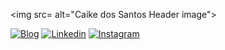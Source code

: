 <img src= alt="Caike dos Santos Header image">

[![Blog](https://img.shields.io/badge/Vercel-000000?style=for-the-badge&logo=vercel&logoColor=white)](https://caikesantos.vercel.app/)
[![Linkedin](https://img.shields.io/badge/LinkedIn-0077B5?style=for-the-badge&logo=linkedin&logoColor=white)](https://www.linkedin.com/in/caike-dos-santos-834b041b0/)
[![Instagram](https://img.shields.io/badge/Instagram-E4405F?style=for-the-badge&logo=instagram&logoColor=white)](https://www.instagram.com/caike_sant0s/)
